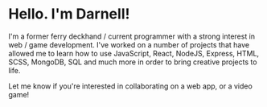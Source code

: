 # Hello. I'm Darnell!

I'm a former ferry deckhand / current programmer with a strong interest in web / game development. I've worked on a number of projects that have allowed me to learn how to use JavaScript, React, NodeJS, Express, HTML, SCSS, MongoDB, SQL and much more in order to bring creative projects to life.

Let me know if you're interested in collaborating on a web app, or a video game!
